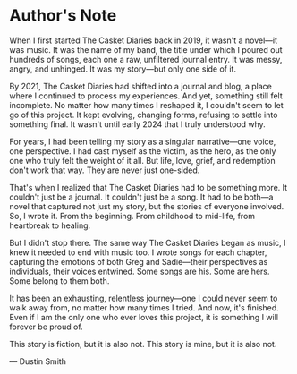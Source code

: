 # Author's Note

When I first started The Casket Diaries back in 2019, it wasn't a novel—it was music. It was the name of my band, the title under which I poured out hundreds of songs, each one a raw, unfiltered journal entry. It was messy, angry, and unhinged. It was my story—but only one side of it.

By 2021, The Casket Diaries had shifted into a journal and blog, a place where I continued to process my experiences. And yet, something still felt incomplete. No matter how many times I reshaped it, I couldn't seem to let go of this project. It kept evolving, changing forms, refusing to settle into something final. It wasn't until early 2024 that I truly understood why.

For years, I had been telling my story as a singular narrative—one voice, one perspective. I had cast myself as the victim, as the hero, as the only one who truly felt the weight of it all. But life, love, grief, and redemption don't work that way. They are never just one-sided.

That's when I realized that The Casket Diaries had to be something more. It couldn't just be a journal. It couldn't just be a song. It had to be both—a novel that captured not just my story, but the stories of everyone involved. So, I wrote it. From the beginning. From childhood to mid-life, from heartbreak to healing.

But I didn't stop there. The same way The Casket Diaries began as music, I knew it needed to end with music too. I wrote songs for each chapter, capturing the emotions of both Greg and Sadie—their perspectives as individuals, their voices entwined. Some songs are his. Some are hers. Some belong to them both.

It has been an exhausting, relentless journey—one I could never seem to walk away from, no matter how many times I tried. And now, it's finished. Even if I am the only one who ever loves this project, it is something I will forever be proud of.

This story is fiction, but it is also not.
This story is mine, but it is also not.

— Dustin Smith
